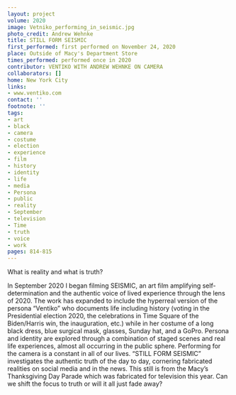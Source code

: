 ```yaml
---
layout: project
volume: 2020
image: Vetniko_performing_in_seismic.jpg
photo_credit: Andrew Wehnke
title: STILL FORM SEISMIC
first_performed: first performed on November 24, 2020
place: Outside of Macy's Department Store
times_performed: performed once in 2020
contributor: VENTIKO WITH ANDREW WEHNKE ON CAMERA
collaborators: []
home: New York City
links:
- www.ventiko.com
contact: ''
footnote: ''
tags:
- art
- black
- camera
- costume
- election
- experience
- film
- history
- identity
- life
- media
- Persona
- public
- reality
- September
- television
- Time
- truth
- voice
- work
pages: 814-815
---
```

What is reality and what is truth? 

In September 2020 I began filming SEISMIC, an art film amplifying self-determination and the authentic voice of lived experience through the lens of 2020. The work has expanded to include the hyperreal version of the persona “Ventiko” who documents life including history (voting in the Presidential election 2020, the celebrations in Time Square of the Biden/Harris win, the inauguration, etc.) while in her costume of a long black dress, blue surgical mask, glasses, Sunday hat, and a GoPro. Persona and identity are explored through a combination of staged scenes and real life experiences, almost all occurring in the public sphere. Performing for the camera is a constant in all of our lives. “STILL FORM SEISMIC” investigates the authentic truth of the day to day, cornering fabricated realities on social media and in the news. This still is from the Macy’s Thanksgiving Day Parade which was fabricated for television this year. Can we shift the focus to truth or will it all just fade away?
